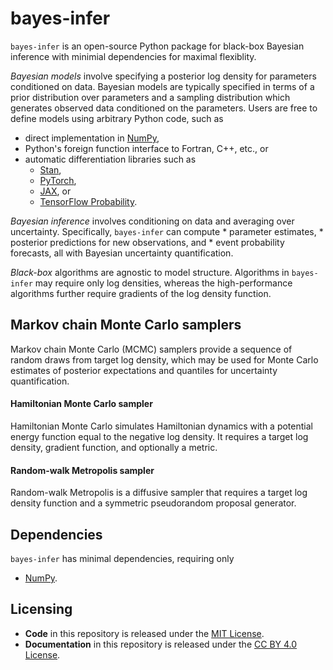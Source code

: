 # bayes-infer

`bayes-infer` is an open-source Python package for black-box Bayesian
inference with minimial dependencies for maximal flexiblity.

*Bayesian models* involve specifying a posterior log density for
parameters conditioned on data.  Bayesian models are typically
specified in terms of a prior distribution over parameters and a
sampling distribution which generates observed data conditioned on the
parameters.  Users are free to define models using arbitrary Python
code, such as

* direct implementation in [NumPy](https://numpy.org),
* Python's foreign function interface to Fortran, C++, etc., or
* automatic differentiation libraries such as
    * [Stan](https://github.com/roualdes/bridgestan),
    * [PyTorch](https://pytorch.org),
	* [JAX](https://github.com/google/jax), or
    * [TensorFlow Probability](https://www.tensorflow.org/probability).

*Bayesian inference* involves conditioning on data and averaging over
uncertainty.  Specifically, `bayes-infer` can compute
    * parameter estimates,
    * posterior predictions for new observations, and
    * event probability forecasts,
all with Bayesian uncertainty quantification.

*Black-box* algorithms are agnostic to model structure.  Algorithms in
`bayes-infer` may require only log densities, whereas the
high-performance algorithms further require gradients of the log
density function.


## Markov chain Monte Carlo samplers

Markov chain Monte Carlo (MCMC) samplers provide a sequence of random
draws from target log density, which may be used for Monte Carlo
estimates of posterior expectations and quantiles for uncertainty
quantification.

#### Hamiltonian Monte Carlo sampler

Hamiltonian Monte Carlo simulates Hamiltonian dynamics with a
potential energy function equal to the negative log density. It
requires a target log density, gradient function, and optionally a
metric.

#### Random-walk Metropolis sampler

Random-walk Metropolis is a diffusive sampler that requires a
target log density function and a symmetric pseudorandom proposal
generator.


## Dependencies

`bayes-infer` has minimal dependencies, requiring only

* [NumPy](https://numpy.org).


## Licensing

* **Code** in this repository is released under the [MIT License](LICENSE-CODE).
* **Documentation** in this repository is released under the [CC BY 4.0 License](LICENSE-DOC).
